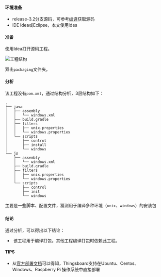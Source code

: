 #### 环境准备

- release-3.2分支源码，可参考[编译](../编译/编译.md)获取源码
- IDE Idea或Eclipse，本文使用Idea


#### 准备

使用Idea打开源码工程。

![工程结构](../../image/工程结构.png)

双击`packaging`文件夹。

#### 分析
该工程没有`pom.xml`，通过结构分析，3层结构如下：

```
.
├── java
│   ├── assembly
│   │   └── windows.xml
│   ├── build.gradle
│   ├── filters
│   │   ├── unix.properties
│   │   └── windows.properties
│   └── scripts
│       ├── control
│       ├── install
│       └── windows
└── js
    ├── assembly
    │   └── windows.xml
    ├── build.gradle
    ├── filters
    │   ├── unix.properties
    │   └── windows.properties
    └── scripts
        ├── control
        ├── init
        └── windows
```

主要是一些脚本、配置文件，猜测用于编译多种环境（`unix`、`windows`）的安装包

##### 

#### 结论
通过分析，可以得出以下结论：

-  该工程用于编译打包，其他工程编译打包时依赖此工程。

#### TIPS

- 从[官方部署文档](https://thingsboard.io/docs/user-guide/install/installation-options/)可以得知，Thingsboard支持在Ubuntu、Centos、Windows、Raspberry Pi 操作系统中直接部署